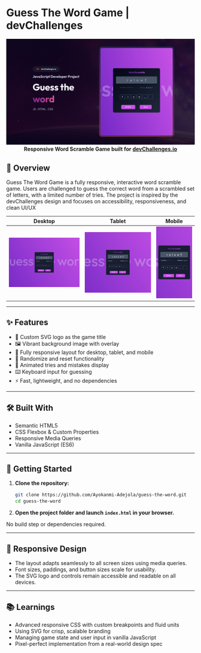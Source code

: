 # Guess The Word Game | devChallenges


<div align="center">
  <img src="./thumbnail.jpg" alt="Guess The Word Game Screenshot" width="600"/>
</div>

<div align="center">
  <b>Responsive Word Scramble Game built for <a href="https://devchallenges.io/challenge/guess-the-word" target="_blank">devChallenges.io</a></b>
</div>

## 📝 Overview

Guess The Word Game is a fully responsive, interactive word scramble game. Users are challenged to guess the correct word from a scrambled set of letters, with a limited number of tries. The project is inspired by the devChallenges design and focuses on accessibility, responsiveness, and clean UI/UX

| Desktop | Tablet | Mobile |
| ------- | ------ | ------ |
| ![Desktop](./design/Desktop_1350px.jpg) | ![Tablet](./design/Tablet_1024px.jpg) | ![Mobile](./design/Mobile_412px.jpg) |


---

## ✨ Features

- 🎨 Custom SVG logo as the game title
- 🖼️ Vibrant background image with overlay
- 📱 Fully responsive layout for desktop, tablet, and mobile
- 🔄 Randomize and reset functionality
- 📝 Animated tries and mistakes display
- ⌨️ Keyboard input for guessing
- ⚡ Fast, lightweight, and no dependencies

---

## 🛠️ Built With

- Semantic HTML5
- CSS Flexbox & Custom Properties
- Responsive Media Queries
- Vanilla JavaScript (ES6)

---

## 🏁 Getting Started

1. **Clone the repository:**
   ```bash
   git clone https://github.com/Ayokanmi-Adejola/guess-the-word.git
   cd guess-the-word
   ```
2. **Open the project folder and launch `index.html` in your browser.**

No build step or dependencies required.

---

## 📱 Responsive Design

- The layout adapts seamlessly to all screen sizes using media queries.
- Font sizes, paddings, and button sizes scale for usability.
- The SVG logo and controls remain accessible and readable on all devices.

---

## 📚 Learnings

- Advanced responsive CSS with custom breakpoints and fluid units
- Using SVG for crisp, scalable branding
- Managing game state and user input in vanilla JavaScript
- Pixel-perfect implementation from a real-world design spec
